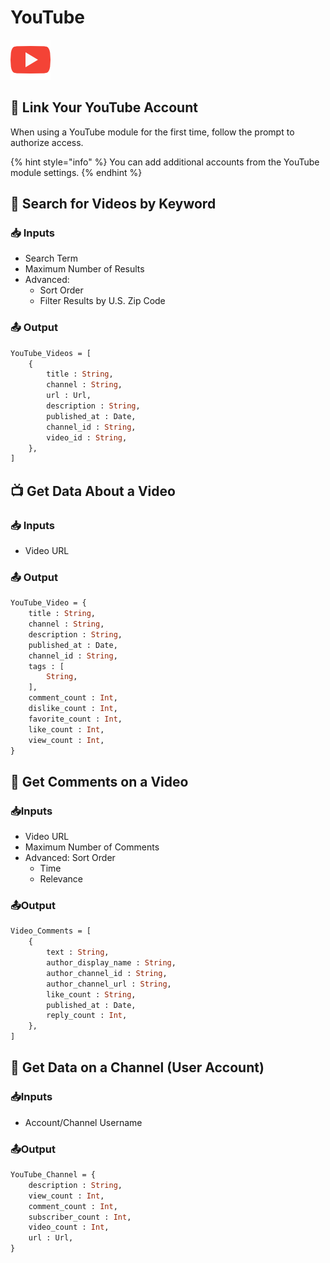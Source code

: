 # YouTube

![Work with YouTube data.](../../.gitbook/assets/youtube%20%281%29.png)

## 🔗 Link Your YouTube Account

When using a YouTube module for the first time, follow the prompt to authorize access.

{% hint style="info" %}
You can add additional accounts from the YouTube module settings.
{% endhint %}

## 🔎 Search for Videos by Keyword

### 📥 Inputs

* Search Term
* Maximum Number of Results
* Advanced:
  * Sort Order
  * Filter Results by U.S. Zip Code

### 📤 Output

```graphql
YouTube_Videos = [
    {
        title : String,
        channel : String,
        url : Url,
        description : String,
        published_at : Date,
        channel_id : String, 
        video_id : String,
    },
]
```

## 📺 Get Data About a Video

### 📥 Inputs

* Video URL

### 📤 Output

```graphql
YouTube_Video = {
    title : String, 
    channel : String, 
    description : String, 
    published_at : Date, 
    channel_id : String, 
    tags : [
        String,
    ],
    comment_count : Int,
    dislike_count : Int,
    favorite_count : Int,
    like_count : Int,
    view_count : Int,
}
```

## 💬 Get Comments on a Video

### 📥Inputs

* Video URL
* Maximum Number of Comments
* Advanced: Sort Order
  * Time
  * Relevance

### 📤Output

```graphql
Video_Comments = [
    {
        text : String, 
        author_display_name : String, 
        author_channel_id : String, 
        author_channel_url : String, 
        like_count : String, 
        published_at : Date, 
        reply_count : Int,
    },
]
```

## 👤 Get Data on a Channel \(User Account\)

### 📥Inputs

* Account/Channel Username

### 📤Output

```graphql
YouTube_Channel = {
    description : String, 
    view_count : Int,
    comment_count : Int, 
    subscriber_count : Int, 
    video_count : Int,
    url : Url,
}
```



